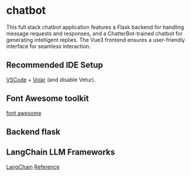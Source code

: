 # chatbot

This full stack chatbot application features a Flask backend for handling message requests and responses, and a ChatterBot-trained chatbot for generating intelligent replies. The Vue3 frontend ensures a user-friendly interface for seamless interaction.

## Recommended IDE Setup

[VSCode](https://code.visualstudio.com/) + [Volar](https://marketplace.visualstudio.com/items?itemName=Vue.volar) (and disable Vetur).

## Font Awesome toolkit
[font awesome](https://fontawesome.com/icons)

## Backend flask

## LangChain LLM Frameworks
[LangChain](https://python.langchain.com/docs/introduction/)
[Reference](https://python.langchain.com/docs/tutorials/chatbot/)
